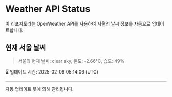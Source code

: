 
# Weather API Status

이 리포지토리는 OpenWeather API를 사용하여 서울의 날씨 정보를 자동으로 업데이트합니다.

## 현재 서울 날씨
> 서울의 현재 날씨: clear sky, 온도: -2.66°C, 습도: 49%

⏳ 업데이트 시간: 2025-02-09 05:14:06 (UTC)

---
자동 업데이트 봇에 의해 관리됩니다.
